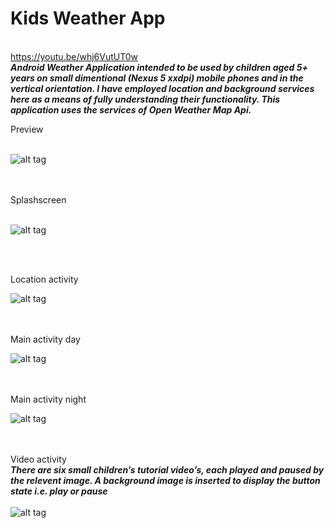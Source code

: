 
# Kids Weather App       
<br>     https://youtu.be/whj6VutUT0w<br>
***Android Weather Application intended to be used by children aged 5+ years on small dimentional (Nexus 5 xxdpi) mobile phones and in the vertical orientation.
I have employed location and background services here as a means of fully understanding their functionality.
This application uses the services of Open Weather Map Api.***

Preview
<br><br>

![alt tag](https://github.com/iluso-6/Kids-Weather-App/blob/master/screenshots/video.gif?raw=true?raw=true?raw=true)

<br><br>
Splashscreen
<br><br>

![alt tag](https://github.com/iluso-6/Kids-Weather-App/blob/master/screenshots/splash.png?raw=true?raw=true)

<br><br>

Location activity

![alt tag](https://github.com/iluso-6/Kids-Weather-App/blob/master/screenshots/location.png?raw=true?raw=true)

<br><br>
Main activity day

![alt tag](https://github.com/iluso-6/Kids-Weather-App/blob/master/screenshots/main_day.png?raw=true?raw=true)

<br><br>
Main activity night

![alt tag](https://github.com/iluso-6/Kids-Weather-App/blob/master/screenshots/main_night.png?raw=true?raw=true)

<br><br>
Video activity
<br>
***There are six small children’s tutorial video’s, each played and paused by the relevent image. A background image is inserted to display the button state i.e. play or pause***
<br><br>
![alt tag](https://github.com/iluso-6/Kids-Weather-App/blob/master/screenshots/video.png?raw=true?raw=true)
